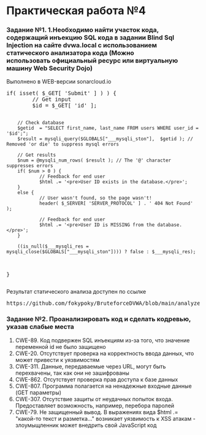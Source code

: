 <h1>Практическая работа №4</h1>
<h3>Задание №1. 1.Необходимо найти участок кода, содержащий инъекцию SQL кода в задании Blind Sql Injection на сайте dvwa.local с использованием статического анализатора кода (Можно использовать официальный ресурс или виртуальную машину Web Security Dojo)</h3>
Выполнено в WEB-версии sonarcloud.io
<pre>
if( isset( $_GET[ 'Submit' ] ) ) {
        // Get input
        $id = $_GET[ 'id' ];

        // Check database
        $getid  = "SELECT first_name, last_name FROM users WHERE user_id = '$id';";
        $result = mysqli_query($GLOBALS["___mysqli_ston"],  $getid ); // Removed 'or die' to suppress mysql errors

        // Get results
        $num = @mysqli_num_rows( $result ); // The '@' character suppresses errors
        if( $num > 0 ) {
                // Feedback for end user
                $html .= '<pre>User ID exists in the database.</pre>';
        }
        else {
                // User wasn't found, so the page wasn't!
                header( $_SERVER[ 'SERVER_PROTOCOL' ] . ' 404 Not Found' );

                // Feedback for end user
                $html .= '<pre>User ID is MISSING from the database.</pre>';
        }

        ((is_null($___mysqli_res = mysqli_close($GLOBALS["___mysqli_ston"]))) ? false : $___mysqli_res);
}
</pre>
<p>Результат статического анализа доступен по ссылке</p>
<pre>
https://github.com/fokypoky/BruteforceDVWA/blob/main/analyze-result.png
</pre>

<h3>Задание №2. Проанализировать код и сделать кодревью, указав слабые места</h3>
<ol>
<li>CWE-89. Код подвержен SQL инъекциям из-за того, что значение переменной id не было защищено</li>
<li>CWE-20. Отсутствует проверка на корректность ввода данных, что может привести к уязвимостям</li>
<li>CWE-311. Данные, передаваемые через URL, могут быть перехвачены, так как они не зашифрованы</li>
<li>CWE-862. Отсутствует проверка прав доступа к базе данных</li>
<li>CWE-807. Программа полагается на ненадежные входные данные (GET параметры)</li>
<li>CWE-307. Отсутствие защиты от неудачных попыток входа. Предоставляет возможность, например, перебора паролей</li>
<li>CWE-79. Не защищенный вывод. В выражениях вида $html .= "какой-то текст и разметка..." возникает уязвимость к XSS атакам - злоумыщленник может внедрить свой JavaScript код</li>
</ol>